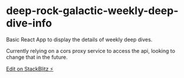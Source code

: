# deep-rock-galactic-weekly-deep-dive-info

Basic React App to display the details of weekly deep dives.

Currently relying on a cors proxy service to access the api, looking to change that in the future.

[Edit on StackBlitz ⚡️](https://stackblitz.com/edit/stackblitz-starters-adfu2r)
